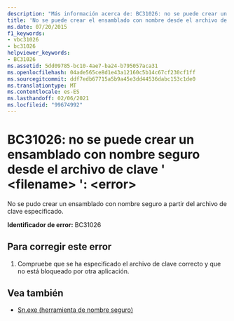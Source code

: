 ```yaml
---
description: "Más información acerca de: BC31026: no se puede crear un ensamblado con nombre seguro desde el archivo de clave ' <filename> ': <error>"
title: 'No se puede crear el ensamblado con nombre desde el archivo de clave <filename>: <error>'
ms.date: 07/20/2015
f1_keywords:
- vbc31026
- bc31026
helpviewer_keywords:
- BC31026
ms.assetid: 5dd09785-bc10-4ae7-ba24-b795057aca31
ms.openlocfilehash: 04ade565ce8d1e43a12160c5b14c67cf230cf1ff
ms.sourcegitcommit: ddf7edb67715a5b9a45e3dd44536dabc153c1de0
ms.translationtype: MT
ms.contentlocale: es-ES
ms.lasthandoff: 02/06/2021
ms.locfileid: "99674992"
---
```

# <a name="bc31026-unable-to-create-strong-named-assembly-from-key-file-filename-error"></a>BC31026: no se puede crear un ensamblado con nombre seguro desde el archivo de clave ' \<filename> ': \<error>

No se pudo crear un ensamblado con nombre seguro a partir del archivo de clave especificado.

 **Identificador de error:** BC31026

## <a name="to-correct-this-error"></a>Para corregir este error

1. Compruebe que se ha especificado el archivo de clave correcto y que no está bloqueado por otra aplicación.

## <a name="see-also"></a>Vea también

- [Sn.exe (herramienta de nombre seguro)](../../../framework/tools/sn-exe-strong-name-tool.md)
